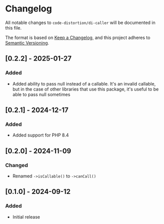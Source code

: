 # Changelog

All notable changes to `code-distortion/di-caller` will be documented in this file.

The format is based on [Keep a Changelog](https://keepachangelog.com/en/1.1.0/), and this project adheres to [Semantic Versioning](https://semver.org/spec/v2.0.0.html).



## [0.2.2] - 2025-01-27

### Added
- Added ability to pass null instead of a callable. It's an invalid callable, but in the case of other libraries that use this package, it's useful to be able to pass null sometimes



## [0.2.1] - 2024-12-17

### Added
- Added support for PHP 8.4



## [0.2.0] - 2024-11-09

### Changed
- Renamed `->isCallable()` to `->canCall()`



## [0.1.0] - 2024-09-12

### Added
- Initial release
